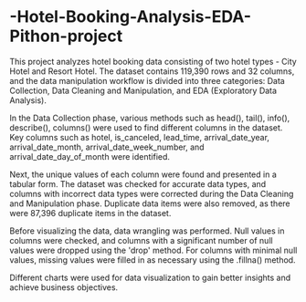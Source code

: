 # -Hotel-Booking-Analysis-EDA-Pithon-project
This project analyzes hotel booking data consisting of two hotel types - City Hotel and Resort Hotel. The dataset contains 119,390 rows and 32 columns, and the data manipulation workflow is divided into three categories: Data Collection, Data Cleaning and Manipulation, and EDA (Exploratory Data Analysis).

In the Data Collection phase, various methods such as head(), tail(), info(), describe(), columns() were used to find different columns in the dataset. Key columns such as hotel, is_canceled, lead_time, arrival_date_year, arrival_date_month, arrival_date_week_number, and arrival_date_day_of_month were identified.

Next, the unique values of each column were found and presented in a tabular form. The dataset was checked for accurate data types, and columns with incorrect data types were corrected during the Data Cleaning and Manipulation phase. Duplicate data items were also removed, as there were 87,396 duplicate items in the dataset.

Before visualizing the data, data wrangling was performed. Null values in columns were checked, and columns with a significant number of null values were dropped using the 'drop' method. For columns with minimal null values, missing values were filled in as necessary using the .fillna() method.

Different charts were used for data visualization to gain better insights and achieve business objectives.
